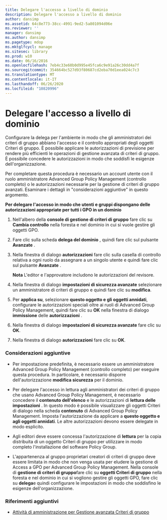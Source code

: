 ```yaml
---
title: Delegare l'accesso a livello di dominio
description: Delegare l'accesso a livello di dominio
author: dansimp
ms.assetid: 64c8e773-38cc-4991-9ed2-5a801094d06e
ms.reviewer: ''
manager: dansimp
ms.author: dansimp
ms.pagetype: mdop
ms.mktglfcycl: manage
ms.sitesec: library
ms.prod: w10
ms.date: 06/16/2016
ms.openlocfilehash: 7eb4c33e60b0d995e45fca6c9e91a26c30dd4a7f
ms.sourcegitcommit: 354664bc527d93f80687cd2eba70d1eea024c7c3
ms.translationtype: MT
ms.contentlocale: it-IT
ms.lasthandoff: 06/26/2020
ms.locfileid: "10820996"
---
```

# Delegare l'accesso a livello di dominio


Configurare la delega per l'ambiente in modo che gli amministratori dei criteri di gruppo abbiano l'accesso e il controllo appropriati degli oggetti Criteri di gruppo. È possibile applicare le autorizzazioni di previsione per rendere più efficienti le operazioni di gestione avanzata di criteri di gruppo. È possibile concedere le autorizzazioni in modo che soddisfi le esigenze dell'organizzazione.

Per completare questa procedura è necessario un account utente con il ruolo amministratore Advanced Group Policy Management (controllo completo) o le autorizzazioni necessarie per la gestione di criteri di gruppo avanzati. Esaminare i dettagli in "considerazioni aggiuntive" in questo argomento.

**Per delegare l'accesso in modo che utenti e gruppi dispongano delle autorizzazioni appropriate per tutti i GPO in un dominio**

1.  Nell'albero della **console di gestione di criteri di gruppo** fare clic su **Cambia controllo** nella foresta e nel dominio in cui si vuole gestire gli oggetti GPO.

2.  Fare clic sulla scheda **delega del dominio** , quindi fare clic sul pulsante **Avanzate** .

3.  Nella finestra di dialogo **autorizzazioni** fare clic sulla casella di controllo relativa a ogni ruolo da assegnare a un singolo utente e quindi fare clic sul pulsante **Avanzate** .

    **Nota**  L'editor e l'approvatore includono le autorizzazioni del revisore.

     

4.  Nella finestra di dialogo **impostazioni di sicurezza avanzate** selezionare un amministratore di criteri di gruppo e quindi fare clic su **modifica**.

5.  Per **applica su**, selezionare **questo oggetto e gli oggetti annidati**, configurare le autorizzazioni speciali oltre ai ruoli di Advanced Group Policy Management, quindi fare clic su **OK** nella finestra di dialogo **immissione** delle **autorizzazioni** .

6.  Nella finestra di dialogo **impostazioni di sicurezza avanzate** fare clic su **OK**.

7.  Nella finestra di dialogo **autorizzazioni** fare clic su **OK**.

### Considerazioni aggiuntive

-   Per impostazione predefinita, è necessario essere un amministratore Advanced Group Policy Management (controllo completo) per eseguire questa procedura. In particolare, è necessario disporre dell'autorizzazione **modifica sicurezza** per il dominio.

-   Per delegare l'accesso in lettura agli amministratori dei criteri di gruppo che usano Advanced Group Policy Management, è necessario concedere il **contenuto dell'elenco** e le autorizzazioni di **lettura delle impostazioni** . In questo modo è possibile visualizzare gli oggetti Criteri di dialogo nella scheda **contenuto** di Advanced Group Policy Management. Imposta l'autorizzazione da applicare a **questo oggetto e agli oggetti annidati**. Le altre autorizzazioni devono essere delegate in modo esplicito.

-   Agli editori deve essere concessa l'autorizzazione di **lettura** per la copia distribuita di un oggetto Criteri di gruppo per utilizzare in modo completo l'installazione del software Policy Group.

-   L'appartenenza al gruppo proprietari creatori di criteri di gruppo deve essere limitata in modo che non venga usata per eludere la gestione di Access a GPO per Advanced Group Policy Management. Nella console di **gestione di criteri di gruppo**fare clic su **oggetti Criteri di gruppo** nella foresta e nel dominio in cui si vogliono gestire gli oggetti GPO, fare clic su **delega**e quindi configurare le impostazioni in modo che soddisfino le esigenze dell'organizzazione.

### Riferimenti aggiuntivi

-   [Attività di amministrazione per Gestione avanzata Criteri di gruppo](performing-agpm-administrator-tasks.md)

 

 





